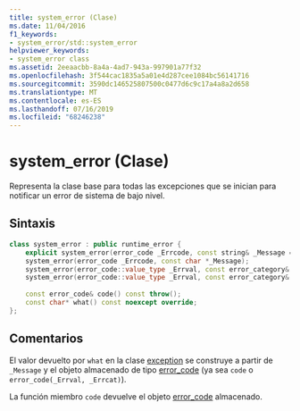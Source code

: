 ```yaml
---
title: system_error (Clase)
ms.date: 11/04/2016
f1_keywords:
- system_error/std::system_error
helpviewer_keywords:
- system_error class
ms.assetid: 2eeaacbb-8a4a-4ad7-943a-997901a77f32
ms.openlocfilehash: 3f544cac1835a5a01e4d287cee1084bc56141716
ms.sourcegitcommit: 3590dc146525807500c0477d6c9c17a4a8a2d658
ms.translationtype: MT
ms.contentlocale: es-ES
ms.lasthandoff: 07/16/2019
ms.locfileid: "68246238"
---
```

# <a name="systemerror-class"></a>system_error (Clase)

Representa la clase base para todas las excepciones que se inician para notificar un error de sistema de bajo nivel.

## <a name="syntax"></a>Sintaxis

```cpp
class system_error : public runtime_error {
    explicit system_error(error_code _Errcode, const string& _Message = "");
    system_error(error_code _Errcode, const char *_Message);
    system_error(error_code::value_type _Errval, const error_category& _Errcat, const string& _Message);
    system_error(error_code::value_type _Errval, const error_category& _Errcat, const char *_Message);
    
    const error_code& code() const throw();
    const char* what() const noexcept override;
};
```

## <a name="remarks"></a>Comentarios

El valor devuelto por `what` en la clase [exception](../standard-library/exception-class.md) se construye a partir de `_Message` y el objeto almacenado de tipo [error_code](../standard-library/error-code-class.md) (ya sea `code` o `error_code(_Errval, _Errcat)`).

La función miembro `code` devuelve el objeto [error_code](../standard-library/error-code-class.md) almacenado.
